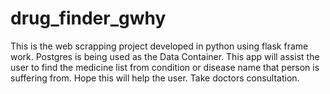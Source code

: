 # drug_finder_gwhy
This is the web scrapping project developed in python using flask frame work. Postgres is being used as the Data Container. This app will assist the user to find the medicine list from condition or disease name that person is suffering from. Hope this will help the user. Take doctors consultation.
